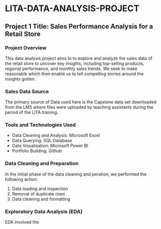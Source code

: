 # LITA-DATA-ANALYSIS-PROJECT

## Project 1 Title: Sales Performance Analysis for a Retail Store

### Project Overview

This data analysis project aims to to explore and analyze the sales data of the retail store to uncover key insights, including top-selling products, regional performance, and monthly sales trends. We seek to make reasonable which then enable us to tell compelling stories around the insights gotten.

### Sales Data Source

The primary source of Data used here is the Capstone data set downloaded from the LMS where files were uploaded by teaching assistants during the period of the LITA training.

### Tools and Technologies Used

- Data Cleaning and Analysis: Microsoft Excel
- Data Querying: SQL Database
- Data Visualisation: Microsoft Power BI
- Portfolio Building: Github

### Data Cleaning and Preparation

In the initial phase of the data cleaning and peration, we performed the following action:
1. Data loading and inspection
2. Removal of duplicate rows
3. Data cleaning and formatting

### Exploratory Data Analysis (EDA)
EDA involved the 
